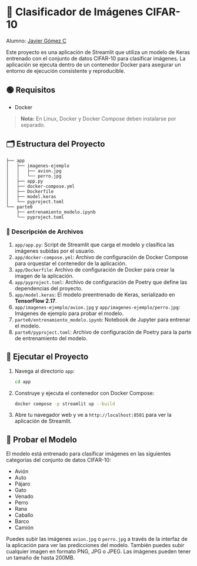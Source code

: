 # 📸 Clasificador de Imágenes CIFAR-10

Alumno: [Javier Gómez C](https://javiev.dev)

Este proyecto es una aplicación de Streamlit que utiliza un modelo de Keras entrenado con el conjunto de datos CIFAR-10 para clasificar imágenes. La aplicación se ejecuta dentro de un contenedor Docker para asegurar un entorno de ejecución consistente y reproducible.

## 🟢 Requisitos

- Docker

> **Nota:** En Linux, Docker y Docker Compose deben instalarse por separado.

## 🗂 Estructura del Proyecto

```
├── app
│   ├── imagenes-ejemplo
│   │   ├── avion.jpg
│   │   └── perro.jpg
│   ├── app.py
│   ├── docker-compose.yml
│   ├── Dockerfile
│   ├── model.keras
│   └── pyproject.toml
└── parte0
    ├── entrenamiento_modelo.ipynb
    └── pyproject.toml
```

### 📄 Descripción de Archivos

1. `app/app.py`: Script de Streamlit que carga el modelo y clasifica las imágenes subidas por el usuario.
2. `app/docker-compose.yml`: Archivo de configuración de Docker Compose para orquestar el contenedor de la aplicación.
3. `app/Dockerfile`: Archivo de configuración de Docker para crear la imagen de la aplicación.
4. `app/pyproject.toml`: Archivo de configuración de Poetry que define las dependencias del proyecto.
5. `app/model.keras`: El modelo preentrenado de Keras, serializado en **TensorFlow 2.17**.
6. `app/imagenes-ejemplo/avion.jpg` y `app/imagenes-ejemplo/perro.jpg`: Imágenes de ejemplo para probar el modelo.
7. `parte0/entrenamiento_modelo.ipynb`: Notebook de Jupyter para entrenar el modelo.
8. `parte0/pyproject.toml`: Archivo de configuración de Poetry para la parte de entrenamiento del modelo.

## 🚀 Ejecutar el Proyecto

1. Navega al directorio `app`:

   ```sh
   cd app
   ```

2. Construye y ejecuta el contenedor con Docker Compose:

   ```sh
   docker compose -p streamlit up --build
   ```

3. Abre tu navegador web y ve a `http://localhost:8501` para ver la aplicación de Streamlit.

## 🧪 Probar el Modelo

El modelo está entrenado para clasificar imágenes en las siguientes categorías del conjunto de datos CIFAR-10:
- Avión
- Auto
- Pájaro
- Gato
- Venado
- Perro
- Rana
- Caballo
- Barco
- Camión

Puedes subir las imágenes `avion.jpg` o `perro.jpg` a través de la interfaz de la aplicación para ver las predicciones del modelo. También puedes subir cualquier imagen en formato PNG, JPG o JPEG. Las imágenes pueden tener un tamaño de hasta 200MB.